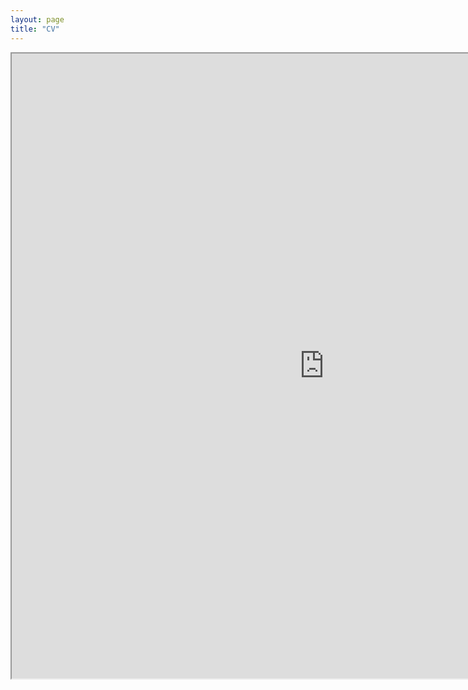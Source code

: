 ```yaml
---
layout: page
title: "CV"
---
```

<iframe src="https://drive.google.com/file/d/1VcYX3i1pWOqt2Jef-8oMBTCYJdU7vGI8/preview" width="1000" height="1000" allow="autoplay"></iframe>

<!--
  <div style="display: flex; align-items: center;">
    <div style="flex: 2; padding: 5px; text-align: left;">
      You can download my CV <a href="mesaruiz_david_cv.pdf" download>here</a>
    </div>
    <div style="flex: 1; padding: 1px; text-align: right;">
      <img src="/images/edin.jpeg" alt="Edin" width="100%" height="50%">
    </div>
  </div>
-->
